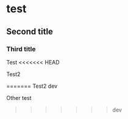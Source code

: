 # test
## Second title

### Third title

Test
<<<<<<< HEAD

Test2

=======
Test2 dev

Other test
>>>>>>> dev
